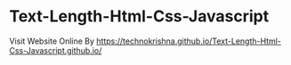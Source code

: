 # Text-Length-Html-Css-Javascript
Visit Website Online By https://technokrishna.github.io/Text-Length-Html-Css-Javascript.github.io/
